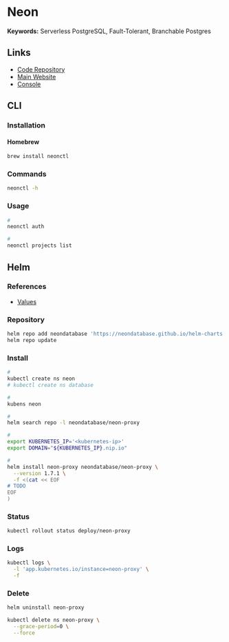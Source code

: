# Neon

<!--
https://github.com/neondatabase/preview-branches-with-vercel
-->

**Keywords:** Serverless PostgreSQL, Fault-Tolerant, Branchable Postgres

## Links

- [Code Repository](https://github.com/neondatabase/neon)
- [Main Website](https://neon.tech)
- [Console](https://console.neon.tech)

## CLI

### Installation

#### Homebrew

```sh
brew install neonctl
```

### Commands

```sh
neonctl -h
```

### Usage

```sh
#
neonctl auth

#
neonctl projects list
```

<!--
main
staging
develop
-->

<!-- psql -h pg.neon.tech -->

## Helm

### References

- [Values](https://github.com/neondatabase/helm-charts/tree/main/charts/neon-proxy#values)

<!--
https://github.com/neondatabase/helm-charts/tree/main/charts/neon-pg-sni-router
https://github.com/neondatabase/helm-charts/tree/main/charts/neon-storage-broker
-->

### Repository

```sh
helm repo add neondatabase 'https://neondatabase.github.io/helm-charts'
helm repo update
```

### Install

```sh
#
kubectl create ns neon
# kubectl create ns database

#
kubens neon

#
helm search repo -l neondatabase/neon-proxy

#
export KUBERNETES_IP='<kubernetes-ip>'
export DOMAIN="${KUBERNETES_IP}.nip.io"

#
helm install neon-proxy neondatabase/neon-proxy \
  --version 1.7.1 \
  -f <(cat << EOF
# TODO
EOF
)
```

<!--
kubectl port-forward \
  --address 0.0.0.0 \
  svc/monitoring-neon-proxy \
  8080:80
-->

### Status

```sh
kubectl rollout status deploy/neon-proxy
```

### Logs

```sh
kubectl logs \
  -l 'app.kubernetes.io/instance=neon-proxy' \
  -f
```

### Delete

```sh
helm uninstall neon-proxy

kubectl delete ns neon-proxy \
  --grace-period=0 \
  --force
```
